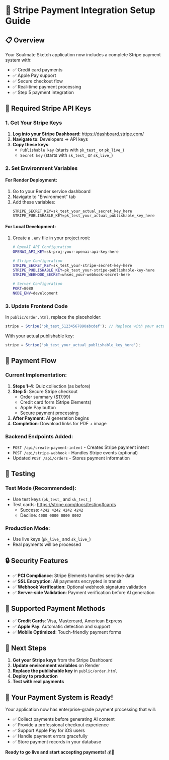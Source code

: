 # 🚀 Stripe Payment Integration Setup Guide

## 📋 Overview
Your Soulmate Sketch application now includes a complete Stripe payment system with:
- ✅ Credit card payments
- ✅ Apple Pay support
- ✅ Secure checkout flow
- ✅ Real-time payment processing
- ✅ Step 5 payment integration

## 🔑 Required Stripe API Keys

### 1. Get Your Stripe Keys
1. **Log into your Stripe Dashboard**: https://dashboard.stripe.com/
2. **Navigate to**: Developers → API keys
3. **Copy these keys**:
   - `Publishable key` (starts with `pk_test_` or `pk_live_`)
   - `Secret key` (starts with `sk_test_` or `sk_live_`)

### 2. Set Environment Variables

#### For Render Deployment:
1. Go to your Render service dashboard
2. Navigate to "Environment" tab
3. Add these variables:
   ```
   STRIPE_SECRET_KEY=sk_test_your_actual_secret_key_here
   STRIPE_PUBLISHABLE_KEY=pk_test_your_actual_publishable_key_here
   ```

#### For Local Development:
1. Create a `.env` file in your project root:
   ```bash
   # OpenAI API Configuration
   OPENAI_API_KEY=sk-proj-your-openai-api-key-here
   
   # Stripe Configuration
   STRIPE_SECRET_KEY=sk_test_your-stripe-secret-key-here
   STRIPE_PUBLISHABLE_KEY=pk_test_your-stripe-publishable-key-here
   STRIPE_WEBHOOK_SECRET=whsec_your-webhook-secret-here
   
   # Server Configuration
   PORT=8080
   NODE_ENV=development
   ```

### 3. Update Frontend Code
In `public/order.html`, replace the placeholder:
```javascript
stripe = Stripe('pk_test_51234567890abcdef'); // Replace with your actual publishable key
```

With your actual publishable key:
```javascript
stripe = Stripe('pk_test_your_actual_publishable_key_here');
```

## 🎯 Payment Flow

### Current Implementation:
1. **Steps 1-4**: Quiz collection (as before)
2. **Step 5**: Secure Stripe checkout
   - Order summary ($17.99)
   - Credit card form (Stripe Elements)
   - Apple Pay button
   - Secure payment processing
3. **After Payment**: AI generation begins
4. **Completion**: Download links for PDF + image

### Backend Endpoints Added:
- `POST /api/create-payment-intent` - Creates Stripe payment intent
- `POST /api/stripe-webhook` - Handles Stripe events (optional)
- Updated `POST /api/orders` - Stores payment information

## 🧪 Testing

### Test Mode (Recommended):
- Use test keys (`pk_test_` and `sk_test_`)
- Test cards: https://stripe.com/docs/testing#cards
  - Success: `4242 4242 4242 4242`
  - Decline: `4000 0000 0000 0002`

### Production Mode:
- Use live keys (`pk_live_` and `sk_live_`)
- Real payments will be processed

## 🔒 Security Features

- ✅ **PCI Compliance**: Stripe Elements handles sensitive data
- ✅ **SSL Encryption**: All payments encrypted in transit
- ✅ **Webhook Verification**: Optional webhook signature validation
- ✅ **Server-side Validation**: Payment verification before AI generation

## 📱 Supported Payment Methods

- ✅ **Credit Cards**: Visa, Mastercard, American Express
- ✅ **Apple Pay**: Automatic detection and support
- ✅ **Mobile Optimized**: Touch-friendly payment forms

## 🚀 Next Steps

1. **Get your Stripe keys** from the Stripe Dashboard
2. **Update environment variables** on Render
3. **Replace the publishable key** in `public/order.html`
4. **Deploy to production**
5. **Test with real payments**

## 🎉 Your Payment System is Ready!

Your application now has enterprise-grade payment processing that will:
- ✅ Collect payments before generating AI content
- ✅ Provide a professional checkout experience
- ✅ Support Apple Pay for iOS users
- ✅ Handle payment errors gracefully
- ✅ Store payment records in your database

**Ready to go live and start accepting payments!** 💰🚀
